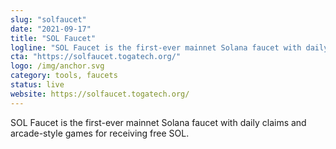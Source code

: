 ```yaml
---
slug: "solfaucet"
date: "2021-09-17"
title: "SOL Faucet"
logline: "SOL Faucet is the first-ever mainnet Solana faucet with daily claims and arcade-style games for receiving free SOL."
cta: "https://solfaucet.togatech.org/"
logo: /img/anchor.svg
category: tools, faucets
status: live
website: https://solfaucet.togatech.org/
---
```


SOL Faucet is the first-ever mainnet Solana faucet with daily claims and arcade-style games for receiving free SOL.
